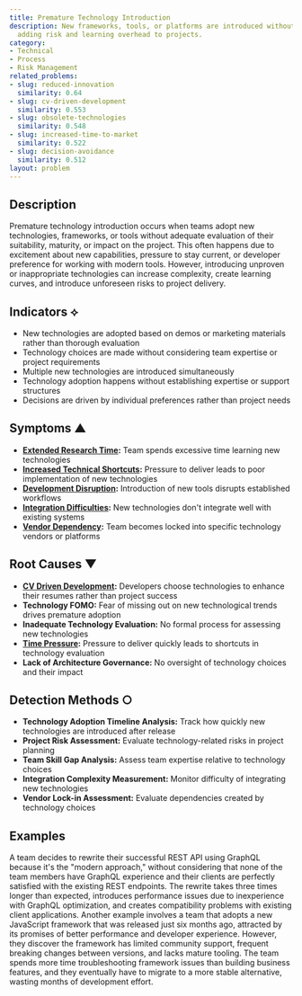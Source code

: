 ```yaml
---
title: Premature Technology Introduction
description: New frameworks, tools, or platforms are introduced without proper evaluation,
  adding risk and learning overhead to projects.
category:
- Technical
- Process
- Risk Management
related_problems:
- slug: reduced-innovation
  similarity: 0.64
- slug: cv-driven-development
  similarity: 0.553
- slug: obsolete-technologies
  similarity: 0.548
- slug: increased-time-to-market
  similarity: 0.522
- slug: decision-avoidance
  similarity: 0.512
layout: problem
---
```


## Description

Premature technology introduction occurs when teams adopt new technologies, frameworks, or tools without adequate evaluation of their suitability, maturity, or impact on the project. This often happens due to excitement about new capabilities, pressure to stay current, or developer preference for working with modern tools. However, introducing unproven or inappropriate technologies can increase complexity, create learning curves, and introduce unforeseen risks to project delivery.

## Indicators ⟡

- New technologies are adopted based on demos or marketing materials rather than thorough evaluation
- Technology choices are made without considering team expertise or project requirements
- Multiple new technologies are introduced simultaneously
- Technology adoption happens without establishing expertise or support structures
- Decisions are driven by individual preferences rather than project needs

## Symptoms ▲

- **[Extended Research Time](extended-research-time.md):** Team spends excessive time learning new technologies
- **[Increased Technical Shortcuts](increased-technical-shortcuts.md):** Pressure to deliver leads to poor implementation of new technologies
- **[Development Disruption](development-disruption.md):** Introduction of new tools disrupts established workflows
- **[Integration Difficulties](integration-difficulties.md):** New technologies don't integrate well with existing systems
- **[Vendor Dependency](vendor-dependency.md):** Team becomes locked into specific technology vendors or platforms

## Root Causes ▼

- **[CV Driven Development](cv-driven-development.md):** Developers choose technologies to enhance their resumes rather than project success
- **Technology FOMO:** Fear of missing out on new technological trends drives premature adoption
- **Inadequate Technology Evaluation:** No formal process for assessing new technologies
- **[Time Pressure](time-pressure.md):** Pressure to deliver quickly leads to shortcuts in technology evaluation
- **Lack of Architecture Governance:** No oversight of technology choices and their impact

## Detection Methods ○

- **Technology Adoption Timeline Analysis:** Track how quickly new technologies are introduced after release
- **Project Risk Assessment:** Evaluate technology-related risks in project planning
- **Team Skill Gap Analysis:** Assess team expertise relative to technology choices
- **Integration Complexity Measurement:** Monitor difficulty of integrating new technologies
- **Vendor Lock-in Assessment:** Evaluate dependencies created by technology choices

## Examples

A team decides to rewrite their successful REST API using GraphQL because it's the "modern approach," without considering that none of the team members have GraphQL experience and their clients are perfectly satisfied with the existing REST endpoints. The rewrite takes three times longer than expected, introduces performance issues due to inexperience with GraphQL optimization, and creates compatibility problems with existing client applications. Another example involves a team that adopts a new JavaScript framework that was released just six months ago, attracted by its promises of better performance and developer experience. However, they discover the framework has limited community support, frequent breaking changes between versions, and lacks mature tooling. The team spends more time troubleshooting framework issues than building business features, and they eventually have to migrate to a more stable alternative, wasting months of development effort.